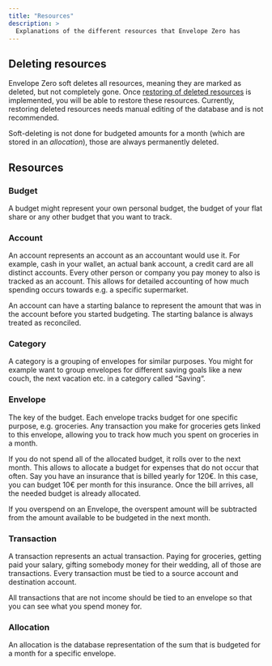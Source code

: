 ```yaml
---
title: "Resources"
description: >
  Explanations of the different resources that Envelope Zero has
---
```


## Deleting resources

Envelope Zero soft deletes all resources, meaning they are marked as deleted, but not completely gone. Once [restoring of deleted resources](https://github.com/envelope-zero/backend/milestone/7) is implemented, you will be able to restore these resources.
Currently, restoring deleted resources needs manual editing of the database and is not recommended.

Soft-deleting is not done for budgeted amounts for a month (which are stored in an _allocation_), those are always permanently deleted.

## Resources

### Budget

A budget might represent your own personal budget, the budget of your flat share or any other budget that you want to track.

### Account

An account represents an account as an accountant would use it. For example, cash in your wallet, an actual bank account, a credit card are all distinct accounts.
Every other person or company you pay money to also is tracked as an account. This allows for detailed accounting of how much spending occurs towards e.g. a specific supermarket.

An account can have a starting balance to represent the amount that was in the account before you started budgeting. The starting balance is always treated as reconciled.

### Category

A category is a grouping of envelopes for similar purposes. You might for example want to group envelopes for different saving goals like a new couch, the next vacation etc. in a category called “Saving“.

### Envelope

The key of the budget. Each envelope tracks budget for one specific purpose, e.g. groceries. Any transaction you make for groceries gets linked to this envelope, allowing you to track how much you spent on groceries in a month.

If you do not spend all of the allocated budget, it rolls over to the next month. This allows to allocate a budget for expenses that do not occur that often. Say you have an insurance that is billed yearly for 120€. In this case, you can budget 10€ per month for this insurance. Once the bill arrives, all the needed budget is already allocated.

If you overspend on an Envelope, the overspent amount will be subtracted from the amount available to be budgeted in the next month.

### Transaction

A transaction represents an actual transaction. Paying for groceries, getting paid your salary, gifting somebody money for their wedding, all of those are transactions. Every transaction must be tied to a source account and destination account.

All transactions that are not income should be tied to an envelope so that you can see what you spend money for.

### Allocation

An allocation is the database representation of the sum that is budgeted for a month for a specific envelope.
